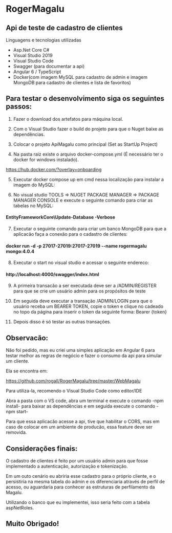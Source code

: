 # RogerMagalu

## Api de teste de cadastro de clientes

Linguagens e tecnologias utilizadas

* Asp.Net Core C# 
* Visual Studio 2019 
* Visual Studio Code 
* Swagger (para documentar a api) 
* Angular 6 / TypeScript
* Docker(com imagem MySQL para cadastro de admin e imagem MongoDB para cadastro de clientes e lista de favoritos) 




## Para testar o desenvolvimento siga os seguintes passos:

1. Fazer o download dos artefatos para máquina local.

2. Com o Visual Studio fazer o build do projeto para que o Nuget baixe as dependências.

3. Colocar o projeto ApiMagalu como principal (Set as StartUp Project)

4. Na pasta raiz existe o arquivo docker-compose.yml (É necessário ter o docker for windows instalado).

https://hub.docker.com/?overlay=onboarding

5. Executar docker compose up em cmd nessa localização para instalar a imagem do MySQL:

6. No visual studio TOOLS => NUGET PACKAGE MANAGER => PACKAGE MANAGER CONSOLE e execute o seguinte comando para criar as tabelas no MySQL:

  #### EntityFrameworkCore\Update-Database -Verbose

7. Executar o seguinte comando para criar um banco MongoDB para que a aplicacão faça a conexão para o cadastro de clientes:

  #### docker run -d -p 27017-27019:27017-27019 --name rogermagalu mongo:4.0.4

8. Executar o start no visual studio e acessar o seguinte endereco:

  #### http://localhost:4000/swagger/index.html

9. A primeira transacão a ser executada deve ser a /ADMIN/REGISTER para que se crie um usuário admin para os propósitos de teste

10. Em seguida deve executar a transação /ADMIN/LOGIN para que o usuário receba um BEARER TOKEN, copie o token e clique no cadeado no topo da página para inserir o token da seguinte forma: Bearer {token}

11. Depois disso é só testar as outras transações.



## Observacão:

Não foi pedido, mas eu criei uma simples aplicação em Angular 6 para testar melhor as regras de negócio e fazer o consumo da api para simular um cliente.

Ela se encontra em:

https://github.com/rogall/RogerMagalu/tree/master/WebMagalu

Para utiliza-la, recomendo o Visual Studio Code como editor/IDE

Abra a pasta com o VS code, abra um terminal e execute o comando -npm install- para baixar as dependências e em seguida execute o comando -npm start-

Para que essa aplicacão acesse a api, tive que habilitar o CORS, mas em caso de colocar em um ambiente de producão, essa feature deve ser removida.

## Considerações finais:

O cadastro de clientes é feito por um usuário admin para que fosse implementado a autenticação, autorização e tokenização.

Em um outo cenário  eu abriria esse cadastro para o próprio cliente, e o persistiria na mesma tabela do admin e os diferenciaria através de perfil de acesso, ou aguardaria para conhecer as estruturas de perfilamento da Magalu.

Utilizando o banco que eu implementei, isso seria feito com a tabela aspNetRoles.



## Muito Obrigado!




